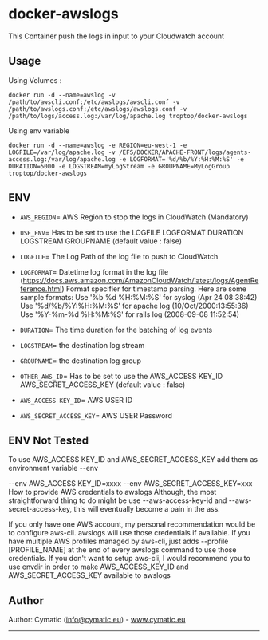 # docker-awslogs

This Container push the logs in input to your Cloudwatch account
## Usage

Using Volumes :

```
docker run -d --name=awslog -v /path/to/awscli.conf:/etc/awslogs/awscli.conf -v /path/to/awslogs.conf:/etc/awslogs/awslogs.conf -v /path/to/logs/access.log:/var/log/apache.log troptop/docker-awslogs
```

Using env variable
```
docker run -d --name=awslog -e REGION=eu-west-1 -e LOGFILE=/var/log/apache.log -v /EFS/DOCKER/APACHE-FRONT/logs/agents-access.log:/var/log/apache.log -e LOGFORMAT='%d/%b/%Y:%H:%M:%S' -e DURATION=5000 -e LOGSTREAM=myLogStream -e GROUPNAME=MyLogGroup troptop/docker-awslogs
```
## ENV 
- `AWS_REGION`= AWS Region to stop the logs in CloudWatch (Mandatory)

- `USE_ENV`= Has to be set to use the LOGFILE LOGFORMAT DURATION LOGSTREAM GROUPNAME (default value : false)
- `LOGFILE`= The Log Path of the log file to push to CloudWatch
- `LOGFORMAT`= Datetime log format in the log file  (https://docs.aws.amazon.com/AmazonCloudWatch/latest/logs/AgentReference.html)
 Format specifier for timestamp parsing. Here are some sample formats:
 Use '%b %d %H:%M:%S' for syslog (Apr 24 08:38:42)
 Use '%d/%b/%Y:%H:%M:%S' for apache log (10/Oct/2000:13:55:36)
 Use '%Y-%m-%d %H:%M:%S' for rails log (2008-09-08 11:52:54)
- `DURATION`= The time duration for the batching of log events
- `LOGSTREAM`=  the destination log stream
- `GROUPNAME`=  the destination log group

- `OTHER_AWS_ID`= Has to be set to use the AWS_ACCESS KEY_ID AWS_SECRET_ACCESS_KEY (default value : false)
- `AWS_ACCESS KEY_ID`=  AWS USER ID
- `AWS_SECRET_ACCESS_KEY`=  AWS USER Password

## ENV Not Tested 

To use AWS_ACCESS KEY_ID and AWS_SECRET_ACCESS_KEY add them as environment variable --env

--env AWS_ACCESS KEY_ID=xxxx
--env AWS_SECRET_ACCESS_KEY=xxx
How to provide AWS credentials to awslogs
Although, the most straightforward thing to do might be use --aws-access-key-id and --aws-secret-access-key, this will eventually become a pain in the ass.

If you only have one AWS account, my personal recommendation would be to configure aws-cli. awslogs will use those credentials if available. If you have multiple AWS profiles managed by aws-cli, just adds --profile [PROFILE_NAME] at the end of every awslogs command to use those credentials.
If you don't want to setup aws-cli, I would recommend you to use envdir in order to make AWS_ACCESS_KEY_ID and AWS_SECRET_ACCESS_KEY available to awslogs

## Author

Author: Cymatic (<info@cymatic.eu>) - www.cymatic.eu

---

